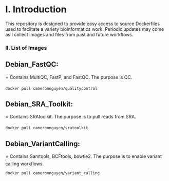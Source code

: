 # I. Introduction

This repository is designed to provide easy access to source Dockerfiles used to faciltate a variety bioinformatics work.
Periodic updates may come as I collect images and files from past and future workflows.

### II. List of Images

## Debian_FastQC:
:star: Contains MultiQC, FastP, and FastQC. The purpose is QC.
```
docker pull cameronnguyen/qualitycontrol
```
## Debian_SRA_Toolkit:
:star: Contains SRAtoolkit. The purpose is to pull reads from SRA.
```
docker pull cameronnguyen/sratoolkit
```
## Debian_VariantCalling: 
:star: Contains Samtools, BCFtools, bowtie2. The purpose is to enable variant calling workflows.
```
docker pull cameronnguyen/variant_calling
```
